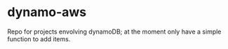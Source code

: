 # dynamo-aws
Repo for projects envolving dynamoDB; at the moment only have a simple function to add items.
